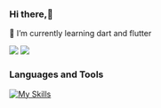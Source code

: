 ### Hi there,👋
🌱 I’m currently learning dart and flutter
<!--
**FrancisOwusu/FrancisOwusu** is a ✨ _special_ ✨ repository because its `README.md` (this file) appears on your GitHub profile.

Here are some ideas to get you started:

- 🔭 I’m currently working on ...

- 👯 I’m looking to collaborate on ...
- 🤔 I’m looking for help with ...
- 💬 Ask me about ...
- 📫 How to reach me: ...
- 😄 Pronouns: ...
- ⚡ Fun fact: ...
-->

<picture>
  <source srcset="https://github-readme-stats.vercel.app/api/top-langs/?username=FrancisOwusu&theme=highcontrast&show_icons=true&count_private=true&layout=compact">
</source>
  
  <source
    srcset="https://github-readme-stats.vercel.app/api?username=FrancisOwusu&theme=highcontrast&show_icons=true&count_private=true"
  />
  <img src="https://github-readme-stats.vercel.app/api?username=FrancisOwusu&show_icons=true" />
</picture>
<picture>
  <source
    srcset="https://github-readme-stats.vercel.app/api?username=FrancisOwusu&show_icons=true&theme=dark"
    media="(prefers-color-scheme: dark)"
  />
  <source
    srcset="https://github-readme-stats.vercel.app/api?username=FrancisOwusu&theme=highcontrast&show_icons=true&count_private=true"
  />
  <img src="https://github-readme-stats.vercel.app/api?username=FrancisOwusu&show_icons=true" />
</picture>


### Languages ​​and Tools

[![My Skills](https://skillicons.dev/icons?i=php,laravel,js,docker,git,github,gitlab,linux,dart,flutter,java,mysql,postgres,python&theme=light)](https://skillicons.dev)
